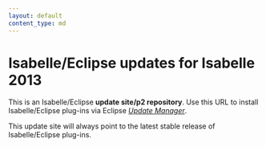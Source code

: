 ```yaml
---
layout: default
content_type: md
---
```


# Isabelle/Eclipse updates for Isabelle 2013

This is an Isabelle/Eclipse **update site/p2 repository**. Use this URL to install Isabelle/Eclipse plug-ins via Eclipse [_Update Manager_][update-manager].

This update site will always point to the latest stable release of Isabelle/Eclipse plug-ins.

[update-manager]: http://www.vogella.com/articles/Eclipse/article.html#updatemanager
